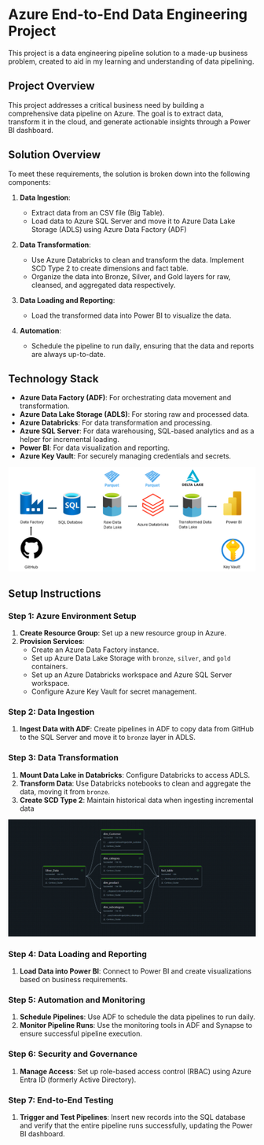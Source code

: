# Azure End-to-End Data Engineering Project
This project is a data engineering pipeline solution to a made-up business problem, created to aid in my learning and understanding of data pipelining.

## Project Overview

This project addresses a critical business need by building a comprehensive data pipeline on Azure. The goal is to extract data, transform it in the cloud, and generate actionable insights through a Power BI dashboard.


## Solution Overview

To meet these requirements, the solution is broken down into the following components:

1. **Data Ingestion**: 
    - Extract data from an CSV file (Big Table).
	- Load data to Azure SQL Server and move it to Azure Data Lake Storage (ADLS) using Azure Data Factory (ADF)

2. **Data Transformation**:
    - Use Azure Databricks to clean and transform the data. Implement SCD Type 2 to create dimensions and fact table.
    - Organize the data into Bronze, Silver, and Gold layers for raw, cleansed, and aggregated data respectively.

3. **Data Loading and Reporting**:
    - Load the transformed data into Power BI to visualize the data.

4. **Automation**:
    - Schedule the pipeline to run daily, ensuring that the data and reports are always up-to-date.

## Technology Stack

- **Azure Data Factory (ADF)**: For orchestrating data movement and transformation.
- **Azure Data Lake Storage (ADLS)**: For storing raw and processed data.
- **Azure Databricks**: For data transformation and processing.
- **Azure SQL Server**: For data warehousing, SQL-based analytics and as a helper for incremental loading.
- **Power BI**: For data visualization and reporting.
- **Azure Key Vault**: For securely managing credentials and secrets.


![Architecture](https://raw.githubusercontent.com/KacperFu/Azure-DE-Project/refs/heads/main/DE%20Pipeline.png)


## Setup Instructions

### Step 1: Azure Environment Setup

1. **Create Resource Group**: Set up a new resource group in Azure.
2. **Provision Services**:
   - Create an Azure Data Factory instance.
   - Set up Azure Data Lake Storage with `bronze`, `silver`, and `gold` containers.
   - Set up an Azure Databricks workspace and Azure SQL Server workspace.
   - Configure Azure Key Vault for secret management.

### Step 2: Data Ingestion

1. **Ingest Data with ADF**: Create pipelines in ADF to copy data from GitHub to the SQL Server and move it to `bronze` layer in ADLS.

### Step 3: Data Transformation

1. **Mount Data Lake in Databricks**: Configure Databricks to access ADLS.
2. **Transform Data**: Use Databricks notebooks to clean and aggregate the data, moving it from `bronze`.
3. **Create SCD Type 2**: Maintain historical data when ingesting incremental data

![Databrick Flow](https://raw.githubusercontent.com/KacperFu/Azure-DE-Project/refs/heads/main/PySpark%20Cluster.png)

### Step 4: Data Loading and Reporting

1. **Load Data into Power BI**: Connect to Power BI and create visualizations based on business requirements.

### Step 5: Automation and Monitoring

1. **Schedule Pipelines**: Use ADF to schedule the data pipelines to run daily.
2. **Monitor Pipeline Runs**: Use the monitoring tools in ADF and Synapse to ensure successful pipeline execution.

### Step 6: Security and Governance

1. **Manage Access**: Set up role-based access control (RBAC) using Azure Entra ID (formerly Active Directory).

### Step 7: End-to-End Testing

1. **Trigger and Test Pipelines**: Insert new records into the SQL database and verify that the entire pipeline runs successfully, updating the Power BI dashboard.

